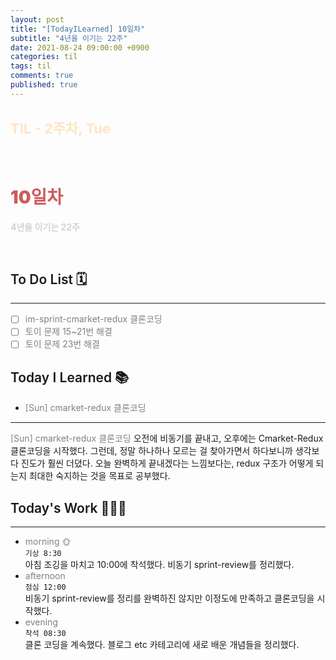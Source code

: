 ```yaml
---
layout: post
title: "[TodayILearned] 10일차"
subtitle: "4년을 이기는 22주"
date: 2021-08-24 09:00:00 +0900
categories: til
tags: til
comments: true
published: true
---
```


## <span style="color:Bisque;font-size: 22px">TIL - 2주차, Tue</span>

<br />

# **<span style="font-weight:900;color:indianred">10일차</span>**

**<span style="color:lightgray">4년을 이기는 22주</span>**

<br />

## <span style="font-weight:600">To Do List</span> 🗓

---

- [ ] <span style="color:gray">im-sprint-cmarket-redux 클론코딩</span>
- [ ] <span style="color:gray">토이 문제 15~21번 해결</span>
- [ ] <span style="color:gray">토이 문제 23번 해결</span>

## <span style="font-weight:600">Today I Learned</span> 📚

- <span style="color:gray">[Sun] cmarket-redux 클론코딩</span>

---

<span style="color:gray">[Sun] cmarket-redux 클론코딩</span>
오전에 비동기를 끝내고, 오후에는 Cmarket-Redux 클론코딩을 시작했다. 그런데, 정말 하나하나 모르는 걸 찾아가면서 하다보니까 생각보다 진도가 훨씬 더뎠다.
오늘 완벽하게 끝내겠다는 느낌보다는, redux 구조가 어떻게 되는지 최대한 숙지하는 것을 목표로 공부했다.

## <span style="font-weight:600">Today's Work</span> 🧗🏻‍♂️

---

- <span style="color:gray">morning 🌞</span> <br>
  `기상 8:30` <br>
  아침 조깅을 마치고 10:00에 착석했다. 비동기 sprint-review를 정리했다.
- <span style="color:gray">afternoon</span> <br>
  `점심 12:00`<br>
  비동기 sprint-review를 정리를 완벽하진 않지만 이정도에 만족하고 클론코딩을 시작했다.
- <span style="color:gray">evening</span> <br>
  `착석 08:30`<br>
  클론 코딩을 계속했다. 블로그 etc 카테고리에 새로 배운 개념들을 정리했다.
